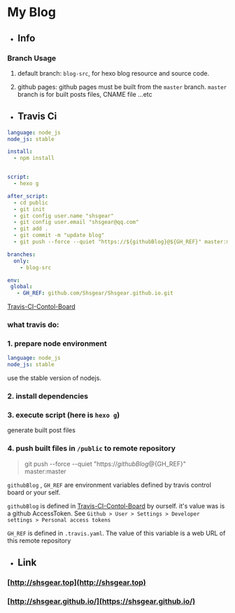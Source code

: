 # My Blog

- ## Info

### Branch Usage

1. default branch:  `blog-src`, for hexo blog resource and source code.

2. github pages: github pages must be built from the `master` branch. `master` branch is for built posts files, CNAME file ...etc

- ## Travis Ci

``` yaml
language: node_js
node_js: stable

install:
  - npm install


script:
  - hexo g

after_script:
  - cd public
  - git init
  - git config user.name "shsgear"
  - git config user.email "shsgear@qq.com"
  - git add .
  - git commit -m "update blog"
  - git push --force --quiet "https://${githubBlog}@${GH_REF}" master:master

branches:
  only:
    - blog-src

env:
 global:
   - GH_REF: github.com/Shsgear/Shsgear.github.io.git
```

[Travis-CI-Contol-Board](https://travis-ci.com/Shsgear/Shsgear.github.io)

### what travis do:

### 1. prepare node environment

``` yaml
language: node_js
node_js: stable
```

use the stable version of nodejs.

### 2. install dependencies

### 3. execute script (here is `hexo g`)

generate built post files

### 4. push built files in  `/public` to remote repository

> git push --force --quiet "https://${githubBlog}@${GH_REF}" master:master

`githubBlog` , `GH_REF` are environment variables defined by travis control board or your self.

`githubBlog` is defined in [Travis-CI-Contol-Board](https://travis-ci.com/Shsgear/Shsgear.github.io) by ourself. it's value was is a github AccessToken. See `Github > User > Settings > Developer settings > Personal access tokens`  

`GH_REF` is defined in `.travis.yaml`. The value of this variable is a web URL of this remote repository

- ## Link

### [http://shsgear.top](http://shsgear.top)

### [http://shsgear.github.io/](https://shsgear.github.io/)